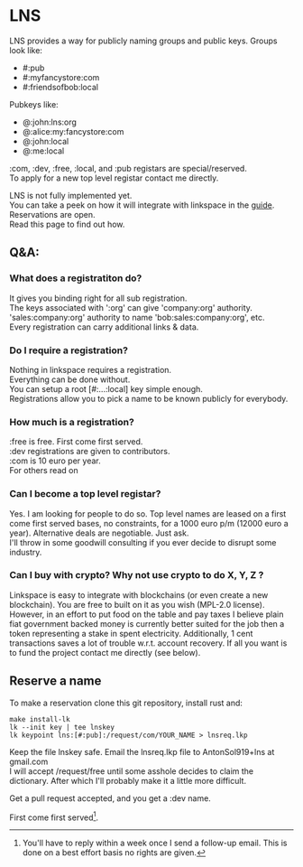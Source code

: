 # LNS

LNS provides a way for publicly naming groups and public keys.
Groups look like:

- #:pub
- #:myfancystore:com
- #:friendsofbob:local

Pubkeys like:

- @:john:lns:org
- @:alice:my:fancystore:com
- @:john:local
- @:me:local

:com, :dev, :free, :local, and :pub registars are special/reserved.  
To apply for a new top level registar contact me directly.  

LNS is not fully implemented yet.  
You can take a peek on how it will integrate with linkspace in the [guide](./docs/guide/index.html#ABELNS).  
Reservations are open.  
Read this page to find out how.  

## Q&A:

### What does a registratiton do?

It gives you binding right for all sub registration.  
The keys associated with ':org' can give 'company:org' authority.  
'sales:company:org' authority to name 'bob:sales:company:org', etc.  
Every registration can carry additional links & data.  

### Do I require a registration?

Nothing in linkspace requires a registration.  
Everything can be done without.  
You can setup a root [#:...:local] key simple enough.  
Registrations allow you to pick a name to be known publicly for everybody.  

### How much is a registration?

:free is free. First come first served.  
:dev registrations are given to contributors.  
:com is 10 euro per year.  
For others read on  

### Can I become a top level registar?

Yes. I am looking for people to do so.
Top level names are leased on a first come first served bases, no constraints, for a 1000 euro p/m (12000 euro a year).
Alternative deals are negotiable. Just ask.  
I'll throw in some goodwill consulting if you ever decide to disrupt some industry.  

### Can I buy with crypto? Why not use crypto to do X, Y, Z ?

Linkspace is easy to integrate with blockchains (or even create a new blockchain).
You are free to built on it as you wish (MPL-2.0 license).
However, in an effort to put food on the table and pay taxes I believe
plain fiat government backed money is currently better suited for the job then
a token representing a stake in spent electricity.
Additionally, 1 cent transactions saves a lot of trouble w.r.t. account recovery.
If all you want is to fund the project contact me directly (see below).

## Reserve a name

To make a reservation clone this git repository, install rust and:

```terminal
make install-lk
lk --init key | tee lnskey
lk keypoint lns:[#:pub]:/request/com/YOUR_NAME > lnsreq.lkp
```

Keep the file lnskey safe.
Email the lnsreq.lkp file to AntonSol919+lns at gmail.com  
I will accept /request/free until some asshole decides to claim the dictionary.
After which I'll probably make it a little more difficult.

Get a pull request accepted, and you get a :dev name.

First come first served[^1].

[^1]: You'll have to reply within a week once I send a follow-up email. This is done on a best effort basis no rights are given.
